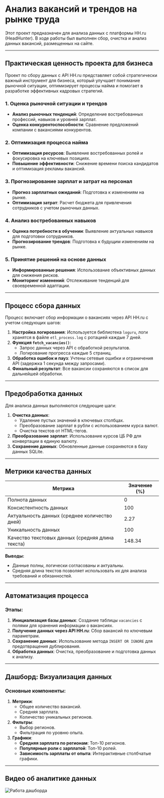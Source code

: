 # Анализ вакансий и трендов на рынке труда

Этот проект предназначен для анализа данных с платформы HH.ru (HeadHunter). В ходе работы был выполнен сбор, очистка и анализ данных вакансий, размещенных на сайте.

---

## Практическая ценность проекта для бизнеса

Проект по сбору данных с API HH.ru представляет собой стратегически важный инструмент для бизнеса, который улучшает понимание рыночной ситуации, оптимизирует процессы найма и помогает в разработке эффективных кадровых стратегий.

### 1. Оценка рыночной ситуации и трендов
- **Анализ рыночных тенденций**: Определение востребованных профессий, навыков и уровней зарплат.
- **Оценка конкурентоспособности**: Сравнение предложений компании с вакансиями конкурентов.

### 2. Оптимизация процесса найма
- **Оптимизация ресурсов**: Выявление востребованных ролей и фокусировка на ключевых позициях.
- **Повышение эффективности**: Снижение времени поиска кандидатов и оптимизация рекламы вакансий.

### 3. Прогнозирование зарплат и затрат на персонал
- **Прогноз зарплатных ожиданий**: Подготовка к изменениям на рынке.
- **Оптимизация затрат**: Расчет бюджета для привлечения сотрудников с учетом рыночных данных.

### 4. Анализ востребованных навыков
- **Оценка потребности в обучении**: Выявление актуальных навыков для подготовки сотрудников.
- **Прогнозирование трендов**: Подготовка к будущим изменениям на рынке.

### 5. Принятие решений на основе данных
- **Информированные решения**: Использование объективных данных для снижения рисков.
- **Мониторинг изменений**: Отслеживание тенденций для своевременной адаптации.

---

## Процесс сбора данных

Процесс включает сбор информации о вакансиях через API HH.ru с учетом следующих шагов:

1. **Настройка логирования**: Используется библиотека `loguru`, логи хранятся в файле `etl_process.log` с ротацией каждые 7 дней.
2. **Функция `fetch_vacancies()`**:
   - Запрос данных через API с обработкой результатов.
   - Логирование прогресса каждые 5 страниц.
3. **Обработка ошибок и пауз**: Учтены сетевые ошибки и ограничения API (задержка 1 секунда между запросами).
4. **Финальный результат**: Все вакансии сохраняются в список для дальнейшей обработки.

---

## Предобработка данных

Для анализа данных выполняются следующие шаги:

1. **Очистка данных**:
   - Удаление пустых значений в ключевых столбцах.
   - Преобразование зарплат в рубли с использованием курса валют.
   - Очистка текстов от HTML-тегов.
2. **Преобразование зарплат**: Использование курсов ЦБ РФ для конвертации в единую валюту.
3. **Сохранение данных**: Обновленные данные сохраняются в базу данных SQLite.

---

## Метрики качества данных

| Метрика                                          | Значение (%)    |
|--------------------------------------------------|-----------------|
| Полнота данных                                   | 0               |
| Консистентность данных                           | 100             |
| Актуальность данных (среднее количество дней)    | 2.27            |
| Уникальность данных                              | 100             |
| Качество текстовых данных (средняя длина текста) | 148.34          |

**Выводы:**
- Данные полны, логически согласованы и актуальны.
- Средняя длина текстов позволяет использовать их для анализа требований и обязанностей.

---

## Автоматизация процесса

### Этапы:
1. **Инициализация базы данных**: Создание таблицы `vacancies` с полями для хранения информации о вакансиях.
2. **Получение данных через API HH.ru**: Сбор вакансий по ключевым параметрам.
3. **Сохранение данных**: Использование метода `INSERT OR IGNORE` для предотвращения дублирования.
4. **Обработка данных**: Очистка, преобразование и подготовка данных к анализу.

---

## Дашборд: Визуализация данных

### Основные компоненты:
1. **Метрики**:
   - Общее количество вакансий.
   - Средняя зарплата.
   - Количество уникальных регионов.
2. **Фильтры**:
   - Выбор регионов.
   - Фильтрация по уровню опыта.
3. **Графики**:
   - **Средняя зарплата по регионам**: Топ-10 регионов.
   - **Популярные роли с зарплатой**: Топ-10 ролей.
   - **Зависимость зарплаты от опыта**: Интерактивные столбчатые графики.

---

## Видео об аналитике данных

![Работа дашборда](src/dashboard.gif)
